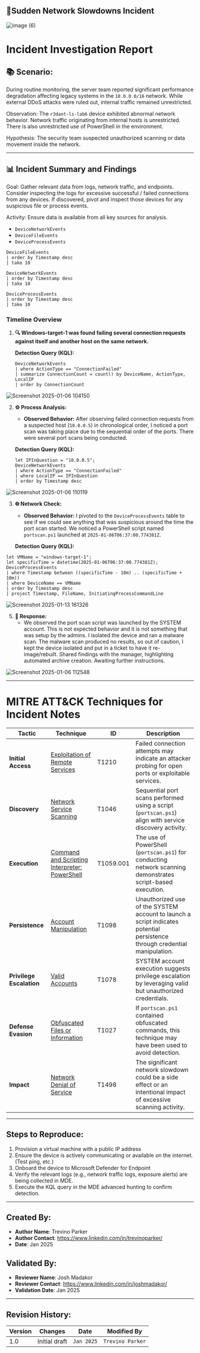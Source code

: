 ## **🎯Sudden Network Slowdowns Incident**

![image (6)](https://github.com/user-attachments/assets/13a2858a-3e92-43fe-9b05-1df1ac32d1ac)

# Incident Investigation Report

## 📚 **Scenario:**
During routine monitoring, the server team reported significant performance degradation affecting legacy systems in the `10.0.0.0/16` network. While external DDoS attacks were ruled out, internal traffic remained unrestricted. 

Observation: The `r3dant-ls-lab6` device exhibited abnormal network behavior. Network traffic originating from internal hosts is unrestricted. There is also unrestricted use of PowerShell in the environment. 

Hypothesis: The security team suspected unauthorized scanning or data movement inside the network. 

---

## 📊 **Incident Summary and Findings**

Goal: Gather relevant data from logs, network traffic, and endpoints.
Consider inspecting the logs for excessive successful / failed connections from any devices.  If discovered, pivot and inspect those devices for any suspicious file or process events.

Activity: Ensure data is available from all key sources for analysis.

- `DeviceNetworkEvents`
- `DeviceFileEvents`
- `DeviceProcessEvents`

```kql
DeviceFileEvents
| order by Timestamp desc 
| take 10

DeviceNetworkEvents
| order by Timestamp desc 
| take 10

DeviceProcessEvents
| order by Timestamp desc 
| take 10
```

### **Timeline Overview**
1. **🔍 Windows-target-1 was found failing several connection requests against itself and another host on the same network.**

   **Detection Query (KQL):**
   ```kql
   DeviceNetworkEvents
   | where ActionType == "ConnectionFailed"
   | summarize ConnectionCount = count() by DeviceName, ActionType, LocalIP
   | order by ConnectionCount
   ```

![Screenshot 2025-01-06 104150](https://github.com/user-attachments/assets/2eb708ed-7191-4219-b1a8-7fd416eee0c2)


2. **⚙️ Process Analysis:**
   - **Observed Behavior:** After observing failed connection requests from a suspected host (`10.0.0.5`) in chronological order, I noticed a port scan was taking place due to the sequential order of the ports. There were several port scans being conducted.

   **Detection Query (KQL):**
   ```kql
   let IPInQuestion = "10.0.0.5";
   DeviceNetworkEvents
   | where ActionType == "ConnectionFailed"
   | where LocalIP == IPInQuestion
   | order by Timestamp desc
   ```
![Screenshot 2025-01-06 110119](https://github.com/user-attachments/assets/0a413b76-a739-4779-ac8a-aa3cd4a8ff9e)

   

3. **🌐 Network Check:**
   - **Observed Behavior:** I pivoted to the `DeviceProcessEvents` table to see if we could see anything that was suspicious around the time the port scan started. We noticed a PowerShell script named `portscan.ps1` launched at `2025-01-06T06:37:00.774381Z`.

   **Detection Query (KQL):**
```kql
let VMName = "windows-target-1";
let specificTime = datetime(2025-01-06T06:37:00.774381Z);
DeviceProcessEvents
| where Timestamp between ((specificTime - 10m) .. (specificTime + 10m))
| where DeviceName == VMName
| order by Timestamp desc
| project Timestamp, FileName, InitiatingProcessCommandLine
```
![Screenshot 2025-01-13 161326](https://github.com/user-attachments/assets/ad26dcfb-2c43-4674-8a14-f926415d9ee6)

5. **📝 Response:**
   - We observed the port scan script was launched by the SYSTEM account. This is not expected behavior and it is not something that was setup by the admins. I isolated the device and ran a malware scan. The malware scan produced no results, so out of caution, I kept the device isolated and put in a ticket to have it re-image/rebuilt. Shared findings with the manager, highlighting automated archive creation. Awaiting further instructions.
 

![Screenshot 2025-01-06 112548](https://github.com/user-attachments/assets/545363b9-cf69-4609-b40a-1af34c18c86e)


---

# MITRE ATT&CK Techniques for Incident Notes

| **Tactic**                | **Technique**                                                                                       | **ID**       | **Description**                                                                                                                                 |
|---------------------------|---------------------------------------------------------------------------------------------------|-------------|-------------------------------------------------------------------------------------------------------------------------------------------------|
| **Initial Access**         | [Exploitation of Remote Services](https://attack.mitre.org/techniques/T1210/)                     | T1210        | Failed connection attempts may indicate an attacker probing for open ports or exploitable services.                                            |
| **Discovery**              | [Network Service Scanning](https://attack.mitre.org/techniques/T1046/)                           | T1046        | Sequential port scans performed using a script (`portscan.ps1`) align with service discovery activity.                                         |
| **Execution**              | [Command and Scripting Interpreter: PowerShell](https://attack.mitre.org/techniques/T1059/001/)  | T1059.001    | The use of PowerShell (`portscan.ps1`) for conducting network scanning demonstrates script-based execution.                                    |
| **Persistence**            | [Account Manipulation](https://attack.mitre.org/techniques/T1098/)                               | T1098        | Unauthorized use of the SYSTEM account to launch a script indicates potential persistence through credential manipulation.                     |
| **Privilege Escalation**   | [Valid Accounts](https://attack.mitre.org/techniques/T1078/)                                     | T1078        | SYSTEM account execution suggests privilege escalation by leveraging valid but unauthorized credentials.                                       |
| **Defense Evasion**        | [Obfuscated Files or Information](https://attack.mitre.org/techniques/T1027/)                    | T1027        | If `portscan.ps1` contained obfuscated commands, this technique may have been used to avoid detection.                                         |
| **Impact**                 | [Network Denial of Service](https://attack.mitre.org/techniques/T1498/)                          | T1498        | The significant network slowdown could be a side effect or an intentional impact of excessive scanning activity.                              |

---

## Steps to Reproduce:
1. Provision a virtual machine with a public IP address
2. Ensure the device is actively communicating or available on the internet. (Test ping, etc.)
3. Onboard the device to Microsoft Defender for Endpoint
4. Verify the relevant logs (e.g., network traffic logs, exposure alerts) are being collected in MDE.
5. Execute the KQL query in the MDE advanced hunting to confirm detection.

---

## Created By:
- **Author Name**: Trevino Parker
- **Author Contact**: https://www.linkedin.com/in/trevinoparker/
- **Date**: Jan 2025

## Validated By:
- **Reviewer Name**: Josh Madakor
- **Reviewer Contact**: https://www.linkedin.com/in/joshmadakor/
- **Validation Date**: Jan 2025

---

## Revision History:
| **Version** | **Changes**                   | **Date**         | **Modified By**   |
|-------------|-------------------------------|------------------|-------------------|
| 1.0         | Initial draft                  | `Jan 2025`  | `Trevino Parker`   

